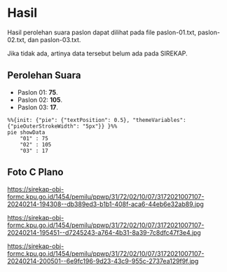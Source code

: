# Hasil

Hasil perolehan suara paslon dapat dilihat pada file paslon-01.txt, paslon-02.txt, dan paslon-03.txt.

Jika tidak ada, artinya data tersebut belum ada pada SIREKAP.

## Perolehan Suara

 * Paslon 01: **75**.
 * Paslon 02: **105**.
 * Paslon 03: **17**.

```mermaid
%%{init: {"pie": {"textPosition": 0.5}, "themeVariables": {"pieOuterStrokeWidth": "5px"}} }%%
pie showData
    "01" : 75
    "02" : 105
    "03" : 17
```
## Foto C Plano

https://sirekap-obj-formc.kpu.go.id/1454/pemilu/ppwp/31/72/02/10/07/3172021007107-20240214-194308--db389ed3-b1b1-408f-aca6-44eb6e32ab89.jpg

https://sirekap-obj-formc.kpu.go.id/1454/pemilu/ppwp/31/72/02/10/07/3172021007107-20240214-195451--d7245243-a764-4b31-8a39-7c8dfc47f3e4.jpg

https://sirekap-obj-formc.kpu.go.id/1454/pemilu/ppwp/31/72/02/10/07/3172021007107-20240214-200501--6e9fc196-9d23-43c9-955c-2737ea129f9f.jpg
